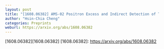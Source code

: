 ```yaml
---
layout: post
title: "[1608.06382] AMS-02 Positron Excess and Indirect Detection of Three-body Decaying Dark Matter"
author: "Hsin-Chia Cheng"
categories: Preprints
weburl: https://arxiv.org/abs/1608.06382
---
```


[1608.06382][1608.06382]
[1608.06382]: https://arxiv.org/abs/1608.06382
